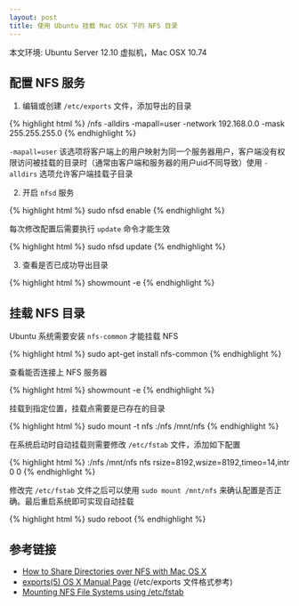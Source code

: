 ```yaml
---
layout: post
title: 使用 Ubuntu 挂载 Mac OSX 下的 NFS 目录
---
```



本文环境: Ubuntu Server 12.10 虚拟机，Mac OSX 10.74

## 配置 NFS 服务

1) 编辑或创建 `/etc/exports` 文件，添加导出的目录

{% highlight html %}
  /nfs -alldirs -mapall=user -network 192.168.0.0 -mask 255.255.255.0
{% endhighlight %}

`-mapall=user` 该选项将客户端上的用户映射为同一个服务器用户，客户端没有权限访问被挂载的目录时（通常由客户端和服务器的用户uid不同导致）使用
`-alldirs` 选项允许客户端挂载子目录


2) 开启 `nfsd` 服务

{% highlight html %}
  sudo nfsd enable
{% endhighlight %}

每次修改配置后需要执行 `update` 命令才能生效

{% highlight html %}
  sudo nfsd update
{% endhighlight %}

3) 查看是否已成功导出目录

{% highlight html %}
  showmount -e
{% endhighlight %}


## 挂载 NFS 目录

Ubuntu 系统需要安装 `nfs-common` 才能挂载 NFS

{% highlight html %}
  sudo apt-get install nfs-common
{% endhighlight %}

查看能否连接上 NFS 服务器

{% highlight html %}
  showmount -e <server-ip-address>
{% endhighlight %}

挂载到指定位置，挂载点需要是已存在的目录

{% highlight html %}
  sudo mount -t nfs <server-ip-address>:/nfs /mnt/nfs
{% endhighlight %}

在系统启动时自动挂载则需要修改 `/etc/fstab` 文件，添加如下配置

{% highlight html %}
  <servier-ip-address>:/nfs    /mnt/nfs    nfs    rsize=8192,wsize=8192,timeo=14,intr    0    0
{% endhighlight %}

修改完 `/etc/fstab` 文件之后可以使用 `sudo mount /mnt/nfs` 来确认配置是否正确。最后重启系统即可实现自动挂载

{% highlight html %}
  sudo reboot
{% endhighlight %}

## 参考链接

- [How to Share Directories over NFS with Mac OS X](http://www.behanna.org/osx/nfs/howto1.html)
- [exports(5) OS X Manual Page](https://developer.apple.com/library/mac/#documentation/Darwin/Reference/ManPages/man5/exports.5.html) (/etc/exports 文件格式参考)
- [Mounting NFS File Systems using /etc/fstab](http://www.centos.org/docs/5/html/5.1/Deployment_Guide/s2-nfs-fstab.html)
